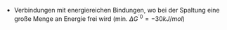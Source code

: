 - Verbindungen mit energiereichen Bindungen, wo bei der Spaltung eine große Menge an Energie frei wird (min. $\Delta G^{´0} = -30kJ/mol$)
